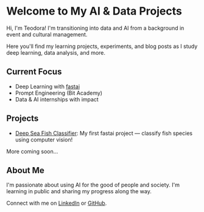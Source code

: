 # Welcome to My AI & Data Projects

Hi, I'm Teodora! I'm transitioning into data and AI from a background in event and cultural management.

Here you'll find my learning projects, experiments, and blog posts as I study deep learning, data analysis, and more.

## Current Focus
- Deep Learning with [fastai](https://course.fast.ai/)
- Prompt Engineering (Bit Academy)
- Data & AI internships with impact

## Projects
- [Deep Sea Fish Classifier](./fish_classifier.html): My first fastai project — classify fish species using computer vision!

More coming soon...

## About Me
I'm passionate about using AI for the good of people and society. I'm learning in public and sharing my progress along the way.

Connect with me on [LinkedIn](https://www.linkedin.com/in/teodora-tsvikina/) or [GitHub](https://github.com/tsvikina).
